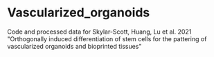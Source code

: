 # Vascularized_organoids
Code and processed data for Skylar-Scott, Huang, Lu et al. 2021 "Orthogonally induced differentiation of stem cells for the pattering of vascularized organoids and bioprinted tissues"


